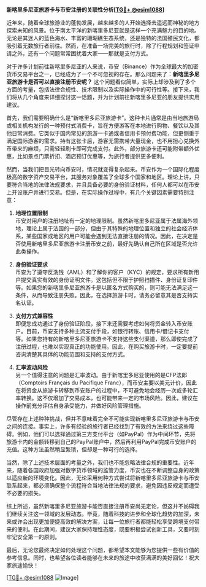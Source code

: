 **新喀里多尼亚旅游卡与币安注册的关联性分析[[TG💪+ @esim1088](https://t.me/s/esim1088)]**

近年来，随着全球旅游业的蓬勃发展，越来越多的人开始选择去遥远而神秘的地方探索未知的风景。位于南太平洋的新喀里多尼亚就是这样一个充满魅力的目的地。无论是其迷人的蓝色海水、丰富的珊瑚礁生态系统，还是独特的法国殖民文化，都吸引着无数旅行者前往。然而，在准备一场完美的旅行时，除了行程规划和签证申请之外，还有一个问题常常困扰着大家——那就是支付方式。

对于许多计划前往新喀里多尼亚的人来说，币安（Binance）作为全球最大的加密货币交易平台之一，已经成为了一个不可忽视的存在。那么问题来了：**新喀里多尼亚旅游卡是否可以直接注册币安呢？** 这个问题看似简单，实际上却涉及到了多个方面的考量，包括法律合规性、技术限制以及实际操作中的可行性等。接下来，我们将从几个角度来详细探讨这一话题，并为计划前往新喀里多尼亚的朋友提供实用建议。

首先，我们需要明确什么是“新喀里多尼亚旅游卡”。这种卡片通常是由当地旅游局或相关机构发行的一种预付式消费卡，旨在方便游客在本地进行购物、餐饮以及其他日常消费。它类似于国内常见的旅游一卡通或者信用卡预付费功能，但更侧重于满足国际游客的需求。持有这张卡后，游客无需携带大量现金，也不用担心兑换外币带来的麻烦，只需轻轻刷卡即可完成支付。此外，部分旅游卡还可能附带额外优惠，比如景点门票折扣、酒店预订优惠等，为旅行者提供更多便利。

然而，当我们把目光转向币安时，情况就变得复杂起来。币安作为一个国际化程度极高的数字资产交易平台，其服务对象覆盖了全球多个国家和地区。理论上讲，只要符合当地的法律法规要求，并且具备必要的身份验证材料，任何人都可以在币安上开设账户并进行交易。但是，在实际操作过程中，有几个关键因素需要特别注意：

1. **地理位置限制**  
   币安对用户的注册地址有一定的地理限制。虽然新喀里多尼亚属于法属海外领地，理论上属于法国的一部分，但由于其特殊的地理位置和独立的社会经济体系，某些国家或地区的用户可能会遇到无法直接注册的情况。因此，在决定是否使用新喀里多尼亚旅游卡注册币安之前，最好先确认自己所在区域是否允许此类操作。

2. **身份验证要求**  
   币安为了遵守反洗钱（AML）和了解你的客户（KYC）的规定，要求所有新用户提交真实有效的身份证明文件。这包括但不限于护照扫描件、身份证复印件等。如果您的新喀里多尼亚旅游卡是以匿名方式购买的，则可能无法满足这一条件，从而导致注册失败。因此，在选择旅游卡时，请务必留意其是否支持实名认证。

3. **支付方式兼容性**  
   即便您成功通过了身份验证阶段，接下来还需要考虑如何将资金转入币安账户。目前，币安支持多种主流支付手段，如银行转账、信用卡/借记卡支付等。如果您持有的新喀里多尼亚旅游卡不支持这些支付渠道，那么即使完成了注册过程，也难以实现真正的功能使用。因此，在购买旅游卡时，一定要提前咨询清楚其具体的功能范围和支持的支付方式。

4. **汇率波动风险**  
   另一个值得注意的问题是汇率波动。由于新喀里多尼亚使用的是CFP法郎（Comptoirs Français du Pacifique Franc），而币安主要以美元计价，因此在将资金从旅游卡转移到币安账户的过程中，不可避免地会经历一次或多轮汇率转换。这不仅增加了交易成本，也可能带来一定的市场风险。因此，建议在操作前充分评估自身承受能力，并做好风险管理措施。

尽管存在上述种种挑战，但并不意味着完全不可能实现新喀里多尼亚旅游卡与币安之间的连接。事实上，许多有经验的旅行者已经找到了有效的方法来绕过这些障碍。例如，他们可以选择通过第三方支付平台（如PayPal）作为中间环节，先将旅游卡内的金额转移到自己的PayPal账户中，然后再利用PayPal完成币安账户的充值。这种方法虽然稍显繁琐，但却是一种可行的选择。

当然，除了上述技术层面的考量之外，我们也不能忽略法律合规的重要性。近年来，随着各国政府加强对数字货币领域的监管力度，币安也在不断调整自身的政策以适应新的环境变化。因此，无论采用何种方式尝试将新喀里多尼亚旅游卡与币安联系起来，都必须确保整个流程符合当地法律法规的要求，避免因违反规定而遭受不必要的损失。

综上所述，虽然新喀里多尼亚旅游卡能否直接注册币安尚无定论，但这并不妨碍我们继续关注这一领域的发展动态。毕竟，随着科技的进步和全球化趋势的加深，未来或许会出现更加便捷高效的解决方案，让每一位旅行者都能轻松享受跨境支付带来的便利。在此期间，建议大家保持理性态度，既要积极尝试创新工具，又要时刻牢记安全第一的原则。

最后，无论您最终决定如何处理这个问题，都希望本文能够为您提供一些有价值的参考信息。同时，也希望各位读者能够在未来的旅途中收获满满的美好回忆！祝大家旅途愉快！

[[TG💪+ @esim1088](https://t.me/s/esim1088) ![Image](https://i.postimg.cc/4NQfJmqS/Snipaste-2025-05-13-00-14-12.png)]